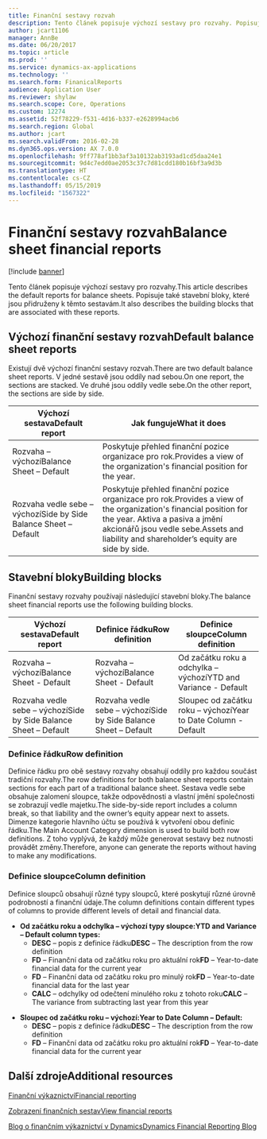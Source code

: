 ```yaml
---
title: Finanční sestavy rozvah
description: Tento článek popisuje výchozí sestavy pro rozvahy. Popisuje také stavební bloky, které jsou přidruženy k těmto sestavám.
author: jcart1106
manager: AnnBe
ms.date: 06/20/2017
ms.topic: article
ms.prod: ''
ms.service: dynamics-ax-applications
ms.technology: ''
ms.search.form: FinanicalReports
audience: Application User
ms.reviewer: shylaw
ms.search.scope: Core, Operations
ms.custom: 12274
ms.assetid: 52f78229-f531-4d16-b337-e2628994acb6
ms.search.region: Global
ms.author: jcart
ms.search.validFrom: 2016-02-28
ms.dyn365.ops.version: AX 7.0.0
ms.openlocfilehash: 9ff778af1bb3af3a10132ab3193ad1cd5daa24e1
ms.sourcegitcommit: 9d4c7edd0ae2053c37c7d81cdd180b16bf3a9d3b
ms.translationtype: HT
ms.contentlocale: cs-CZ
ms.lasthandoff: 05/15/2019
ms.locfileid: "1567322"
---
```

# <a name="balance-sheet-financial-reports"></a><span data-ttu-id="b19da-104">Finanční sestavy rozvah</span><span class="sxs-lookup"><span data-stu-id="b19da-104">Balance sheet financial reports</span></span>

[!include [banner](../includes/banner.md)]

<span data-ttu-id="b19da-105">Tento článek popisuje výchozí sestavy pro rozvahy.</span><span class="sxs-lookup"><span data-stu-id="b19da-105">This article describes the default reports for balance sheets.</span></span> <span data-ttu-id="b19da-106">Popisuje také stavební bloky, které jsou přidruženy k těmto sestavám.</span><span class="sxs-lookup"><span data-stu-id="b19da-106">It also describes the building blocks that are associated with these reports.</span></span> 

<a name="default-balance-sheet-reports"></a><span data-ttu-id="b19da-107">Výchozí finanční sestavy rozvah</span><span class="sxs-lookup"><span data-stu-id="b19da-107">Default balance sheet reports</span></span>
-----------------------------

<span data-ttu-id="b19da-108">Existují dvě výchozí finanční sestavy rozvah.</span><span class="sxs-lookup"><span data-stu-id="b19da-108">There are two default balance sheet reports.</span></span> <span data-ttu-id="b19da-109">V jedné sestavě jsou oddíly nad sebou.</span><span class="sxs-lookup"><span data-stu-id="b19da-109">On one report, the sections are stacked.</span></span> <span data-ttu-id="b19da-110">Ve druhé jsou oddíly vedle sebe.</span><span class="sxs-lookup"><span data-stu-id="b19da-110">On the other report, the sections are side by side.</span></span>

| <span data-ttu-id="b19da-111">Výchozí sestava</span><span class="sxs-lookup"><span data-stu-id="b19da-111">Default report</span></span>                       | <span data-ttu-id="b19da-112">Jak funguje</span><span class="sxs-lookup"><span data-stu-id="b19da-112">What it does</span></span>                                                                                                                           |
|--------------------------------------|----------------------------------------------------------------------------------------------------------------------------------------|
| <span data-ttu-id="b19da-113">Rozvaha – výchozí</span><span class="sxs-lookup"><span data-stu-id="b19da-113">Balance Sheet – Default</span></span>              | <span data-ttu-id="b19da-114">Poskytuje přehled finanční pozice organizace pro rok.</span><span class="sxs-lookup"><span data-stu-id="b19da-114">Provides a view of the organization's financial position for the year.</span></span>                                                                 |
| <span data-ttu-id="b19da-115">Rozvaha vedle sebe – výchozí</span><span class="sxs-lookup"><span data-stu-id="b19da-115">Side by Side Balance Sheet – Default</span></span> | <span data-ttu-id="b19da-116">Poskytuje přehled finanční pozice organizace pro rok.</span><span class="sxs-lookup"><span data-stu-id="b19da-116">Provides a view of the organization's financial position for the year.</span></span> <span data-ttu-id="b19da-117">Aktiva a pasiva a jmění akcionářů jsou vedle sebe.</span><span class="sxs-lookup"><span data-stu-id="b19da-117">Assets and liability and shareholder’s equity are side by side.</span></span> |

## <a name="building-blocks"></a><span data-ttu-id="b19da-118">Stavební bloky</span><span class="sxs-lookup"><span data-stu-id="b19da-118">Building blocks</span></span>
<span data-ttu-id="b19da-119">Finanční sestavy rozvahy používají následující stavební bloky.</span><span class="sxs-lookup"><span data-stu-id="b19da-119">The balance sheet financial reports use the following building blocks.</span></span>

| <span data-ttu-id="b19da-120">Výchozí sestava</span><span class="sxs-lookup"><span data-stu-id="b19da-120">Default report</span></span>                       | <span data-ttu-id="b19da-121">Definice řádku</span><span class="sxs-lookup"><span data-stu-id="b19da-121">Row definition</span></span>                       | <span data-ttu-id="b19da-122">Definice sloupce</span><span class="sxs-lookup"><span data-stu-id="b19da-122">Column definition</span></span>             |
|--------------------------------------|--------------------------------------|-------------------------------|
| <span data-ttu-id="b19da-123">Rozvaha – výchozí</span><span class="sxs-lookup"><span data-stu-id="b19da-123">Balance Sheet - Default</span></span>              | <span data-ttu-id="b19da-124">Rozvaha – výchozí</span><span class="sxs-lookup"><span data-stu-id="b19da-124">Balance Sheet - Default</span></span>              | <span data-ttu-id="b19da-125">Od začátku roku a odchylka – výchozí</span><span class="sxs-lookup"><span data-stu-id="b19da-125">YTD and Variance - Default</span></span>    |
| <span data-ttu-id="b19da-126">Rozvaha vedle sebe – výchozí</span><span class="sxs-lookup"><span data-stu-id="b19da-126">Side by Side Balance Sheet – Default</span></span> | <span data-ttu-id="b19da-127">Rozvaha vedle sebe – výchozí</span><span class="sxs-lookup"><span data-stu-id="b19da-127">Side by Side Balance Sheet – Default</span></span> | <span data-ttu-id="b19da-128">Sloupec od začátku roku – výchozí</span><span class="sxs-lookup"><span data-stu-id="b19da-128">Year to Date Column - Default</span></span> |

### <a name="row-definition"></a><span data-ttu-id="b19da-129">Definice řádku</span><span class="sxs-lookup"><span data-stu-id="b19da-129">Row definition</span></span>

<span data-ttu-id="b19da-130">Definice řádku pro obě sestavy rozvahy obsahují oddíly pro každou součást tradiční rozvahy.</span><span class="sxs-lookup"><span data-stu-id="b19da-130">The row definitions for both balance sheet reports contain sections for each part of a traditional balance sheet.</span></span> <span data-ttu-id="b19da-131">Sestava vedle sebe obsahuje zalomení sloupce, takže odpovědnosti a vlastní jmění společnosti se zobrazují vedle majetku.</span><span class="sxs-lookup"><span data-stu-id="b19da-131">The side-by-side report includes a column break, so that liability and the owner’s equity appear next to assets.</span></span> <span data-ttu-id="b19da-132">Dimenze kategorie hlavního účtu se používá k vytvoření obou definic řádku.</span><span class="sxs-lookup"><span data-stu-id="b19da-132">The Main Account Category dimension is used to build both row definitions.</span></span> <span data-ttu-id="b19da-133">Z toho vyplývá, že každý může generovat sestavy bez nutnosti provádět změny.</span><span class="sxs-lookup"><span data-stu-id="b19da-133">Therefore, anyone can generate the reports without having to make any modifications.</span></span>

### <a name="column-definition"></a><span data-ttu-id="b19da-134">Definice sloupce</span><span class="sxs-lookup"><span data-stu-id="b19da-134">Column definition</span></span>

<span data-ttu-id="b19da-135">Definice sloupců obsahují různé typy sloupců, které poskytují různé úrovně podrobností a finanční údaje.</span><span class="sxs-lookup"><span data-stu-id="b19da-135">The column definitions contain different types of columns to provide different levels of detail and financial data.</span></span>

-   <span data-ttu-id="b19da-136">**Od začátku roku a odchylka – výchozí typy sloupce:**</span><span class="sxs-lookup"><span data-stu-id="b19da-136">**YTD and Variance – Default column types:**</span></span>
    -   <span data-ttu-id="b19da-137">**DESC** – popis z definice řádku</span><span class="sxs-lookup"><span data-stu-id="b19da-137">**DESC** – The description from the row definition</span></span>
    -   <span data-ttu-id="b19da-138">**FD** – Finanční data od začátku roku pro aktuální rok</span><span class="sxs-lookup"><span data-stu-id="b19da-138">**FD** – Year-to-date financial data for the current year</span></span>
    -   <span data-ttu-id="b19da-139">**FD** – Finanční data od začátku roku pro minulý rok</span><span class="sxs-lookup"><span data-stu-id="b19da-139">**FD** – Year-to-date financial data for the last year</span></span>
    -   <span data-ttu-id="b19da-140">**CALC** – odchylky od odečtení minulého roku z tohoto roku</span><span class="sxs-lookup"><span data-stu-id="b19da-140">**CALC** – The variance from subtracting last year from this year</span></span>

<!-- -->

-   <span data-ttu-id="b19da-141">**Sloupec od začátku roku – výchozí:**</span><span class="sxs-lookup"><span data-stu-id="b19da-141">**Year to Date Column – Default:**</span></span>
    -   <span data-ttu-id="b19da-142">**DESC** – popis z definice řádku</span><span class="sxs-lookup"><span data-stu-id="b19da-142">**DESC** – The description from the row definition</span></span>
    -   <span data-ttu-id="b19da-143">**FD** – Finanční data od začátku roku pro aktuální rok</span><span class="sxs-lookup"><span data-stu-id="b19da-143">**FD** – Year-to-date financial data for the current year</span></span>



<a name="additional-resources"></a><span data-ttu-id="b19da-144">Další zdroje</span><span class="sxs-lookup"><span data-stu-id="b19da-144">Additional resources</span></span>
--------

[<span data-ttu-id="b19da-145">Finanční výkaznictví</span><span class="sxs-lookup"><span data-stu-id="b19da-145">Financial reporting</span></span>](financial-reporting-getting-started.md)

[<span data-ttu-id="b19da-146">Zobrazení finančních sestav</span><span class="sxs-lookup"><span data-stu-id="b19da-146">View financial reports</span></span>](view-financial-reports.md)

[<span data-ttu-id="b19da-147">Blog o finančním výkaznictví v Dynamics</span><span class="sxs-lookup"><span data-stu-id="b19da-147">Dynamics Financial Reporting Blog</span></span>](http://blogs.msdn.com/b/dynamics_financial_reporting/)



